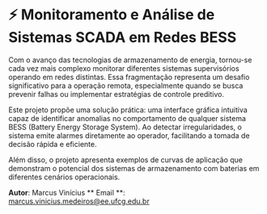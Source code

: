 # :zap: Monitoramento e Análise de Sistemas SCADA em Redes BESS

Com o avanço das tecnologias de armazenamento de energia, tornou-se cada vez mais complexo monitorar diferentes sistemas supervisórios operando em redes distintas. Essa fragmentação representa um desafio significativo para a operação remota, especialmente quando se busca prevenir falhas ou implementar estratégias de controle preditivo.

Este projeto propõe uma solução prática: uma interface gráfica intuitiva capaz de identificar anomalias no comportamento de qualquer sistema BESS (Battery Energy Storage System). Ao detectar irregularidades, o sistema emite alarmes diretamente ao operador, facilitando a tomada de decisão rápida e eficiente.

Além disso, o projeto apresenta exemplos de curvas de aplicação que demonstram o potencial dos sistemas de armazenamento com baterias em diferentes cenários operacionais.

**Autor**: Marcus Vinícius 
** Email **: marcus.vinicius.medeiros@ee.ufcg.edu.br


